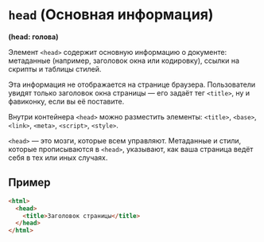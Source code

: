 # `head` (Основная информация)

**(head: голова)**

Элемент `<head>` содержит основную информацию о документе: метаданные (например, заголовок окна или кодировку), ссылки на скрипты и таблицы стилей.

Эта информация не отображается на странице браузера. Пользователи увидят только заголовок окна страницы — его задаёт тег `<title>`, ну и фавиконку, если вы её поставите.

Внутри контейнера `<head>` можно разместить элементы: `<title>`, `<base>`, `<link>`, `<meta>`, `<script>`, `<style>`.

`<head>` — это мозги, которые всем управляют. Метаданные и стили, которые прописываются в `<head>`, указывают, как ваша страница ведёт себя в тех или иных случаях.

## Пример

```html
<html>
  <head>
    <title>Заголовок страницы</title>
  </head>
</html>
```
